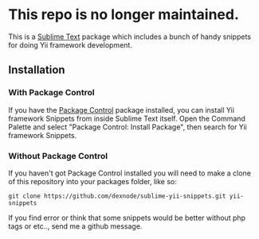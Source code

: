 # This repo is no longer maintained. #




This is a [Sublime Text][sublime] package which includes a bunch of handy snippets for doing Yii framework development.

## Installation ##

### With Package Control ###

If you have the [Package Control][package_control] package installed, you can install Yii framework Snippets from inside Sublime Text itself. Open the Command Palette and select "Package Control: Install Package", then search for Yii framework Snippets.

### Without Package Control ###

If you haven't got Package Control installed you will need to make a clone of this repository into your packages folder, like so:

    git clone https://github.com/dexnode/sublime-yii-snippets.git yii-snippets


[sublime]: http://www.sublimetext.com/
[package_control]: http://wbond.net/sublime_packages/package_control

If you find error or think that some snippets would be better without php tags or etc.., send me a github message.
